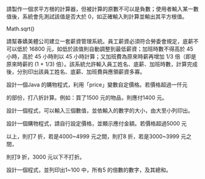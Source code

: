 請製作一個求平方根的計算器，但被計算的原數不可以是負數；使用者輸入某一數值後，系統會先測試該值是否大於 0，如正確輸入則計算並輸出其平方根值。

Math.sqrt()

請幫春嬌美體公司建立一套薪資管理系統。員工薪資必須符合勞委會規定，底薪不可以低於 16800 元，如低於該值則自動調整到最低薪資；加班時數不得高於 45 小時，高於 45 小時則以 45 小時計算；又加班費為原來時薪再增加 1/3 倍（即是原來時薪的 (1 + 1/3) 倍）。該系統允許輸入員工姓名、底薪、加班時數，計算完成後，分別印出該員工姓名、底薪、加班費與應領薪資多寡。

設計一個Java 的購物程式，利用「price」變數自定價格。若價格超過一仟元

的部份，打八折計算。例如：買了1500 元的物品，則應付1400 元。

設計一個程式，可以輸入三個數值，並依輸入的數字的大小，由大至小列印出。

設計一個購物程式，請自行設定價格，並顯示應付金額。若價格超過5000 元

以上，則打7 折，若是4000~4999 元之間，則打8 折，若是3000~3999 元之間，

則打9 折，3000 元以下不打折。

設計一個程式，並列印出1~100 中，所有5 的倍數的數字，及其總和。